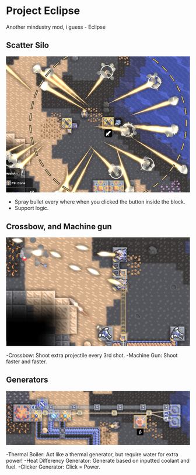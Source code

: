 # Project Eclipse
Another mindustry mod, i guess - Eclipse

## Scatter Silo

![ScatterSilo](/github/Screenshot_48.png)

- Spray bullet every where when you clicked the button inside the block.
- Support logic.

## Crossbow, and Machine gun

![Crossbow and MachineGun](/github/Screenshot_26.png)

-Crossbow: Shoot extra projectile every 3rd shot.
-Machine Gun: Shoot faster and faster.

## Generators

![generators](/github/Screenshot_17.png)

-Thermal Boiler: Act like a thermal generator, but require water for extra power!
-Heat Differency Generator: Generate based on inputted coolant and fuel.
-Clicker Generator: Click = Power.
